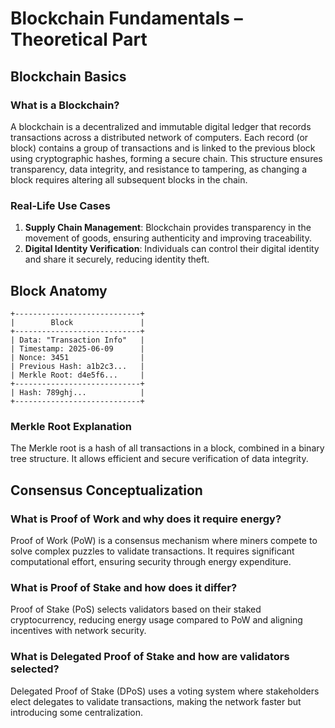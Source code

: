 #  Blockchain Fundamentals – Theoretical Part

##  Blockchain Basics

### What is a Blockchain?

A blockchain is a decentralized and immutable digital ledger that records transactions across a distributed network of computers. Each record (or block) contains a group of transactions and is linked to the previous block using cryptographic hashes, forming a secure chain. This structure ensures transparency, data integrity, and resistance to tampering, as changing a block requires altering all subsequent blocks in the chain.

### Real-Life Use Cases

1. **Supply Chain Management**: Blockchain provides transparency in the movement of goods, ensuring authenticity and improving traceability.
2. **Digital Identity Verification**: Individuals can control their digital identity and share it securely, reducing identity theft.

##  Block Anatomy

```
+----------------------------+
|        Block               |
+----------------------------+
| Data: "Transaction Info"   |
| Timestamp: 2025-06-09      |
| Nonce: 3451                |
| Previous Hash: a1b2c3...   |
| Merkle Root: d4e5f6...     |
+----------------------------+
| Hash: 789ghj...            |
+----------------------------+
```

### Merkle Root Explanation

The Merkle root is a hash of all transactions in a block, combined in a binary tree structure. It allows efficient and secure verification of data integrity.

##  Consensus Conceptualization

### What is Proof of Work and why does it require energy?

Proof of Work (PoW) is a consensus mechanism where miners compete to solve complex puzzles to validate transactions. It requires significant computational effort, ensuring security through energy expenditure.

### What is Proof of Stake and how does it differ?

Proof of Stake (PoS) selects validators based on their staked cryptocurrency, reducing energy usage compared to PoW and aligning incentives with network security.

### What is Delegated Proof of Stake and how are validators selected?

Delegated Proof of Stake (DPoS) uses a voting system where stakeholders elect delegates to validate transactions, making the network faster but introducing some centralization.

